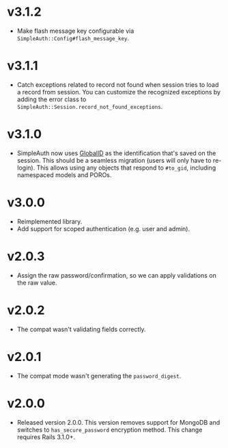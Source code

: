 # v3.1.2

- Make flash message key configurable via
  `SimpleAuth::Config#flash_message_key`.

# v3.1.1

- Catch exceptions related to record not found when session tries to load a
  record from session. You can customize the recognized exceptions by adding the
  error class to `SimpleAuth::Session.record_not_found_exceptions`.

# v3.1.0

- SimpleAuth now uses [GlobalID](https://github.com/rails/globalid) as the
  identification that's saved on the session. This should be a seamless
  migration (users will only have to re-login). This allows using any objects
  that respond to `#to_gid`, including namespaced models and POROs.

# v3.0.0

- Reimplemented library.
- Add support for scoped authentication (e.g. user and admin).

# v2.0.3

- Assign the raw password/confirmation, so we can apply validations on the raw
  value.

# v2.0.2

- The compat wasn't validating fields correctly.

# v2.0.1

- The compat mode wasn't generating the `password_digest`.

# v2.0.0

- Released version 2.0.0. This version removes support for MongoDB
  and switches to `has_secure_password` encryption method. This
  change requires Rails 3.1.0+.
